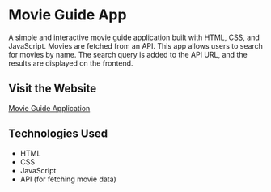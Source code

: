 # Movie Guide App

A simple and interactive movie guide application built with HTML, CSS, and JavaScript. Movies are fetched from an API. This app allows users to search for movies by name. The search query is added to the API URL, and the results are displayed on the frontend.

## Visit the Website

[Movie Guide Application](https://maheshhattimare.github.io/movie-guide-app/)

## Technologies Used

- HTML
- CSS
- JavaScript
- API (for fetching movie data)
